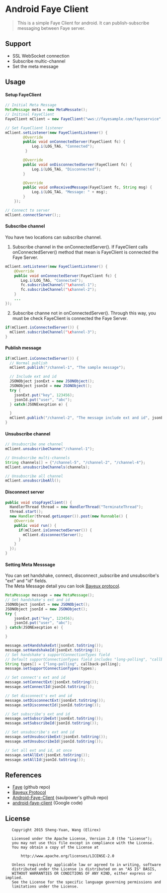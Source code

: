 # Android Faye Client
> This is a simple Faye Client for android. It can publish-subscribe messaging between Faye server.

## Support
* SSL WebSocket connection
* Subscribe multic-channel
* Set the meta message

## Usage
#### Setup FayeClient
```java
// Initial Meta Message
MetaMessage meta = new MetaMessate();
// Initinal FayeClient
FayeClient mClient = new FayeClient("wws://fayesample.com/fayeservice", meta);

// Set FayeClient listener
mClient.setListener(new FayeClientListener() {
        @Override
        public void onConnectedServer(FayeClient fc) {
            Log.i(LOG_TAG, "Connected");
         }

        @Override
        public void onDisconnectedServer(FayeClient fc) {
            Log.i(LOG_TAG, "Disconnected");
        }

        @Override
        public void onReceivedMessage(FayeClient fc, String msg) {
            Log.i(LOG_TAG, "Message: " + msg);
        }
    });

// Connect to server
mClient.connectServer();;
```

#### Subscribe channel
You have two locations can subscribe channel.
1. Subscribe channel in the onConnectedServer(). If FayeClient calls onConnectedServer() method that mean is FayeClient is connected the Faye Server.
```java
mClient.setListener(new FayeClientListener() {
    @Override
    public void onConnectedServer(FayeClient fc) {
       Log.i(LOG_TAG, "Connected");
       fc.subscribeChannel("\channel-1");
       fc.subscribeChannel("\channel-2");
    }
    ...
});
```
2. Subscribe channe not in onConnectedServer(). Through this way, you must be check FayeClient is connected the Faye Server.

```java
if(mClient.isConnectedServer()) {
  mClient.subscribeChannel("\channel-3");
}
```

#### Publish message
```java
if(mClient.isConnectedServer()) {
  // Normal publish
  mClient.publish("/channel-1", "The sample message");

  // Include ext and id
  JSONObject jsonExt = new JSONObject();
  JSONObject jsonId = new JSONObject();
  try {
    jsonExt.put("key", 123456);
    jsonId.put("user", "abc");
  } catch(JSONExecption e) {

  }
  mClient.publich("/channel-2", "The message include ext and id", jsonExt.toString(), jsonId.toString());
}
```

#### Unsubscribe channel
```java
// Unsubscribe one channel
mClient.unsubscribeChanne("/channel-1");

// Unsubscribe multi-channels
String channels[] = {"/channel-5", "/channel-2", "/channel-4"};
mClient.unsubscribeChannels(channels);

// Unsubscribe all channel
mClient.unsubscribeAll();
```

#### Disconnect server
```java
public void stopFayeClient() {
  HandlerThread thread = new HandlerThread("TerminateThread");
  thread.start();
  new Handler(thread.getLooper()).post(new Runnable() {
    @Override
    public void run() {
      if(mClient.isConnectedServer()) {
        mClient.disconnectServer();
      }
    }
  });
}
```

#### Setting Meta Messsage
You can set handshake, connect, disconnect ,subscribe and unsubscribe's "ext" and "id" fields.  
The Meta Message detail you can look [Bayeux protocol](http://svn.cometd.org/trunk/bayeux/bayeux.html).
```java
MetaMessage message = new MetaMessage();
// Set handshake's ext and id
JSONObject jsonExt = new JSONObject();
JSONObject jsonId = new JSONObject();
try {
    jsonExt.put("key", 123456);
    jsonId.put("user", "abc");
} catch(JSONExecption e) {

}

message.setHandshakeExt(jsonExt.toString());
message.setHandshakeId(jsonExt.toString());
// Set handshake's supportConnectionTypes field
// Default supportConnectionTypes field includes "long-polling", "callback-polling", "websocket" and "iframe".
String types[] = {"long-polling", callback-polling};
message.setSupportConnectionTypes(types);

// Set connect's ext and id
message.setConnectExt(jsonExt.toString());
message.setConnectId(jsonId.toString());

// Set disconnect's ext and id
message.setDisconnectExt(jsonExt.toString());
message.setDisconnectId(jsonId.toString());

// Set subscribe's ext and id
message.setSubscribeExt(jsonExt.toString());
message.setSubscribeId(jsonId.toString());

// Set unsubscribe's ext and id
message.setUnsubscribeExt(jsonExt.toString());
message.setUnsubscribeId(jsonId.toString());

// Set all ext and id, at once
message.setAllExt(jsonExt.toString());
message.setAllId(jsonId.toString());
```

## References
* [Faye](https://github.com/faye/faye) (github repo)
* [Bayeux Protocol](http://svn.cometd.org/trunk/bayeux/bayeux.html)
* [Android-Faye-Client](http://github.com/saulpower/Android-Faye-Client) (saulpower's github repo)
* [android-faye-client](https://code.google.com/p/android-faye-client) (Google code)

## License
```
   Copyright 2015 Sheng-Yuan, Wang (Elirex)

   Licensed under the Apache License, Version 2.0 (the "License");
   you may not use this file except in compliance with the License.
   You may obtain a copy of the License at

       http://www.apache.org/licenses/LICENSE-2.0

   Unless required by applicable law or agreed to in writing, software
   distributed under the License is distributed on an "AS IS" BASIS,
   WITHOUT WARRANTIES OR CONDITIONS OF ANY KIND, either express or implied.
   See the License for the specific language governing permissions and
   limitations under the License.
```